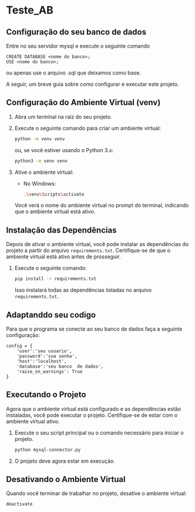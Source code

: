 # Teste_AB

## Configuração do seu banco de dados
Entre no seu servidor mysql e execute o  seguinte comando

```
CREATE DATABASE <nome do banco>;
USE <nome do banco>;
```
ou apenas use o arquivo .sql que deixamos como base.

A seguir, um breve guia sobre como configurar e executar este projeto.

## Configuração do Ambiente Virtual (venv)

1. Abra um terminal na raiz do seu projeto.

2. Execute o seguinte comando para criar um ambiente virtual:

    ```bash
    python -m venv venv
    ```

    ou, se você estiver usando o Python 3.x:

    ```bash
    python3 -m venv venv
    ```

3. Ative o ambiente virtual:

    - No Windows:

        ```bash
        .\venv\Scripts\activate
        ```
    Você verá o nome do ambiente virtual no prompt do terminal, indicando que o ambiente virtual está ativo.

## Instalação das Dependências

Depois de ativar o ambiente virtual, você pode instalar as dependências do projeto a partir do arquivo `requirements.txt`. Certifique-se de que o ambiente virtual está ativo antes de prosseguir.

1. Execute o seguinte comando:

    ```bash
    pip install -r requirements.txt
    ```

    Isso instalará todas as dependências listadas no arquivo `requirements.txt`.

## Adaptanddo seu codigo
Para que o programa se conecte ao seu banco de dados faça a seguinte configuração:
```
config = {
    'user':'seu usuario',
    'password':'sua senha',
    'host':'localhost',
    'database':'seu banco  de dados',
    'raise_on_warnings': True
}
```

## Executando o Projeto

Agora que o ambiente virtual está configurado e as dependências estão instaladas, você pode executar o projeto. Certifique-se de estar com o ambiente virtual ativo.

1. Execute o seu script principal ou o comando necessário para iniciar o projeto.

    ```bash
    python mysql-connector.py
    ```
2. O projeto deve agora estar em execução.

## Desativando o Ambiente Virtual

Quando você terminar de trabalhar no projeto, desative o ambiente virtual:

```bash
deactivate

